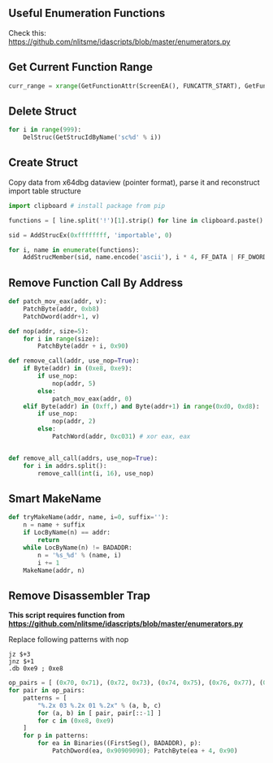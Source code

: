 ## Useful Enumeration Functions

Check this: https://github.com/nlitsme/idascripts/blob/master/enumerators.py

## Get Current Function Range

``` python
curr_range = xrange(GetFunctionAttr(ScreenEA(), FUNCATTR_START), GetFunctionAttr(ScreenEA(), FUNCATTR_END))
```

## Delete Struct

``` python
for i in range(999):
    DelStruc(GetStrucIdByName('sc%d' % i))
```

## Create Struct

Copy data from x64dbg dataview (pointer format), parse it and reconstruct import table structure

``` python
import clipboard # install package from pip

functions = [ line.split('!')[1].strip() for line in clipboard.paste().split('\n') ]

sid = AddStrucEx(0xffffffff, 'importable', 0)

for i, name in enumerate(functions):
    AddStrucMember(sid, name.encode('ascii'), i * 4, FF_DATA | FF_DWORD, -1, 4)
```

## Remove Function Call By Address

``` python
def patch_mov_eax(addr, v):
    PatchByte(addr, 0xb8)
    PatchDword(addr+1, v)

def nop(addr, size=5):
    for i in range(size):
        PatchByte(addr + i, 0x90)

def remove_call(addr, use_nop=True):
    if Byte(addr) in (0xe8, 0xe9):
        if use_nop:
            nop(addr, 5)
        else:
            patch_mov_eax(addr, 0)
    elif Byte(addr) in (0xff,) and Byte(addr+1) in range(0xd0, 0xd8):
        if use_nop:
            nop(addr, 2)
        else:
            PatchWord(addr, 0xc031) # xor eax, eax


def remove_all_call(addrs, use_nop=True):
    for i in addrs.split():
        remove_call(int(i, 16), use_nop)
```

## Smart MakeName

``` python
def tryMakeName(addr, name, i=0, suffix=''):
    n = name + suffix
    if LocByName(n) == addr:
        return
    while LocByName(n) != BADADDR:
        n = '%s_%d' % (name, i)
        i += 1
    MakeName(addr, n)
```

## Remove Disassembler Trap

**This script requires function from https://github.com/nlitsme/idascripts/blob/master/enumerators.py**

Replace following patterns with nop

```
jz $+3
jnz $+1
.db 0xe9 ; 0xe8
```

``` python
op_pairs = [ (0x70, 0x71), (0x72, 0x73), (0x74, 0x75), (0x76, 0x77), (0x78, 0x79), (0x7a, 0x7b), (0x7c, 0x7d), (0x7e, 0x7f) ]
for pair in op_pairs:
    patterns = [
        "%.2x 03 %.2x 01 %.2x" % (a, b, c)
        for (a, b) in [ pair, pair[::-1] ]
        for c in (0xe8, 0xe9)
    ]
    for p in patterns:
        for ea in Binaries((FirstSeg(), BADADDR), p):
            PatchDword(ea, 0x90909090); PatchByte(ea + 4, 0x90)
```
